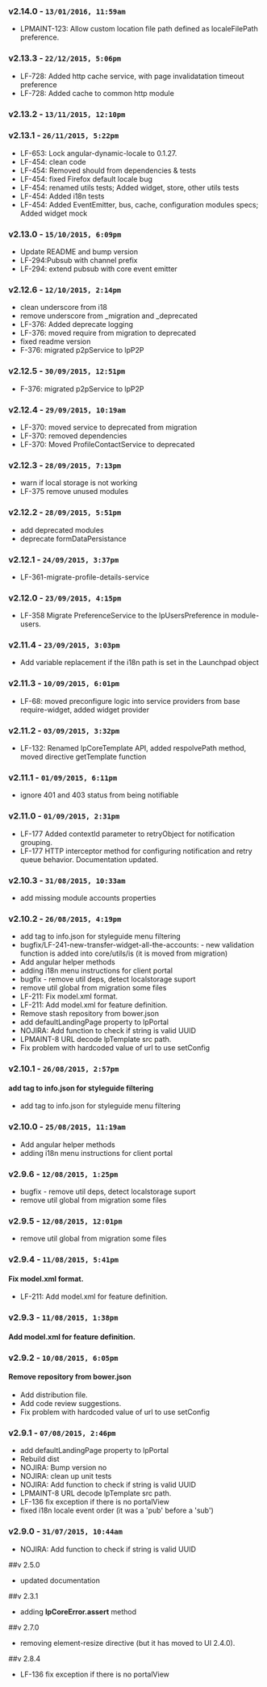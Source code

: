 ### v2.14.0 - `13/01/2016, 11:59am`
* LPMAINT-123: Allow custom location file path defined as localeFilePath preference.

### v2.13.3 - `22/12/2015, 5:06pm`
* LF-728: Added http cache service, with page invalidatation timeout preference
* LF-728: Added cache to common http module

### v2.13.2 - `13/11/2015, 12:10pm`

### v2.13.1 - `26/11/2015, 5:22pm`
* LF-653: Lock angular-dynamic-locale to 0.1.27.  
* LF-454: clean code  
* LF-454: Removed should from dependencies & tests
* LF-454: fixed Firefox default locale bug  
* LF-454: renamed utils tests; Added widget, store, other utils tests  
* LF-454: Added i18n tests  
* LF-454: Added EventEmitter, bus, cache, configuration modules specs; Added widget mock  

### v2.13.0 - `15/10/2015, 6:09pm`
* Update README and bump version
* LF-294:Pubsub with channel prefix
* LF-294: extend pubsub with core event emitter

### v2.12.6 - `12/10/2015, 2:14pm`
* clean underscore from i18
* remove underscore from _migration and _deprecated
* LF-376: Added deprecate logging
* LF-376: moved require from migration to deprecated
* fixed readme version
* F-376: migrated p2pService to lpP2P

### v2.12.5 - `30/09/2015, 12:51pm`
* F-376: migrated p2pService to lpP2P

### v2.12.4 - `29/09/2015, 10:19am`
* LF-370: moved service to deprecated from migration
* LF-370: removed dependencies
* LF-370: Moved ProfileContactService to deprecated

### v2.12.3 - `28/09/2015, 7:13pm`
* warn if local storage is not working
* LF-375 remove unused modules

### v2.12.2 - `28/09/2015, 5:51pm`
* add deprecated modules
* deprecate formDataPersistance

### v2.12.1 - `24/09/2015, 3:37pm`
* LF-361-migrate-profile-details-service

### v2.12.0 - `23/09/2015, 4:15pm`
* LF-358 Migrate PreferenceService to the lpUsersPreference in module-users.

### v2.11.4 - `23/09/2015, 3:03pm`
* Add variable replacement if the i18n path is set in the Launchpad object

### v2.11.3 - `10/09/2015, 6:01pm`
* LF-68: moved preconfigure logic into service providers from base require-widget, added widget provider


### v2.11.2 - `03/09/2015, 3:32pm`
* LF-132: Renamed lpCoreTemplate API, added respolvePath method, moved directive getTemplate function


### v2.11.1 - `01/09/2015, 6:11pm`
* ignore 401 and 403 status from being notifiable


### v2.11.0 - `01/09/2015, 2:31pm`
* LF-177 Added contextId parameter to retryObject for notification grouping.
* LF-177 HTTP interceptor method for configuring notification and retry queue behavior. Documentation updated.


### v2.10.3 - `31/08/2015, 10:33am`
* add missing module accounts properties


### v2.10.2 - `26/08/2015, 4:19pm`
* add tag to info.json for styleguide menu filtering
* bugfix/LF-241-new-transfer-widget-all-the-accounts: - new validation function is added into core/utils/is (it is moved from         migration)
* Add angular helper methods
* adding i18n menu instructions for client portal
* bugfix - remove util deps, detect localstorage suport
* remove util global from migration some files
* LF-211: Fix model.xml format.
* LF-211: Add model.xml for feature definition.
* Remove stash repository from bower.json
* add defaultLandingPage property to lpPortal
* NOJIRA: Add function to check if string is valid UUID
* LPMAINT-8 URL decode lpTemplate src path.
* Fix problem with hardcoded value of url to use setConfig


### v2.10.1 - `26/08/2015, 2:57pm`
#### add tag to info.json for styleguide filtering
* add tag to info.json for styleguide menu filtering


### v2.10.0 - `25/08/2015, 11:19am`
* Add angular helper methods
* adding i18n menu instructions for client portal


### v2.9.6 - `12/08/2015, 1:25pm`
* bugfix - remove util deps, detect localstorage suport
* remove util global from migration some files


### v2.9.5 - `12/08/2015, 12:01pm`
* remove util global from migration some files


### v2.9.4 - `11/08/2015, 5:41pm`
#### Fix model.xml format.
* LF-211: Add model.xml for feature definition.


### v2.9.3 - `11/08/2015, 1:38pm`
#### Add model.xml for feature definition.


### v2.9.2 - `10/08/2015, 6:05pm`
#### Remove repository from bower.json
* Add distribution file.
* Add code review suggestions.
* Fix problem with hardcoded value of url to use setConfig


### v2.9.1 - `07/08/2015, 2:46pm`
* add defaultLandingPage property to lpPortal
* Rebuild dist
* NOJIRA: Bump version no
* NOJIRA: clean up unit tests
* NOJIRA: Add function to check if string is valid UUID
* LPMAINT-8 URL decode lpTemplate src path.
* LF-136 fix exception if there is no portalView
* fixed i18n locale event order (it was a 'pub' before a 'sub')


### v2.9.0 - `31/07/2015, 10:44am`
* NOJIRA: Add function to check if string is valid UUID


##v 2.5.0
- updated documentation

##v 2.3.1
- adding **lpCoreError.assert** method

##v 2.7.0
- removing element-resize directive (but it has moved to UI 2.4.0).

##v 2.8.4
- LF-136 fix exception if there is no portalView
